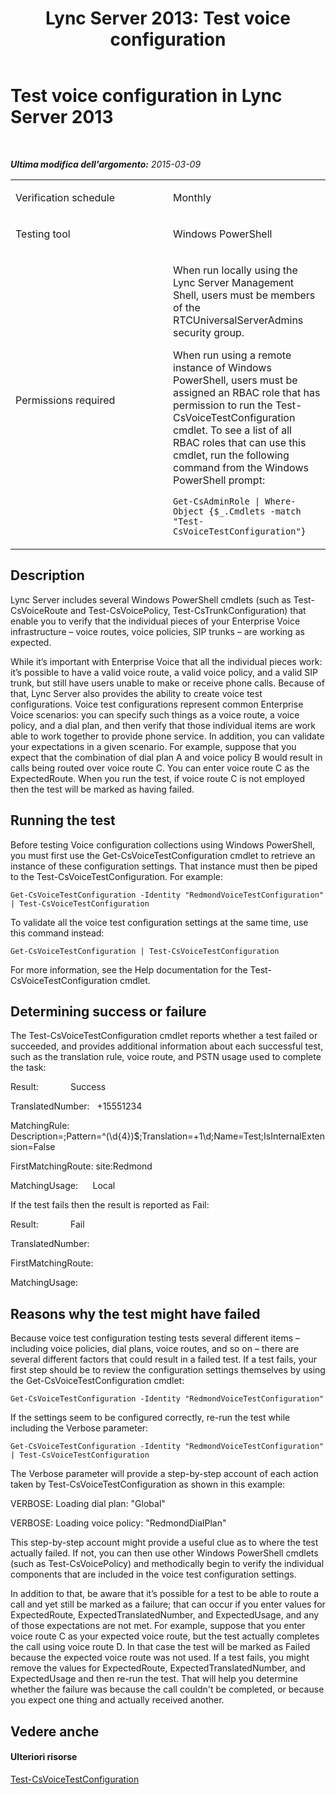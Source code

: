 ﻿---
title: 'Lync Server 2013: Test voice configuration'
TOCTitle: Test voice configuration
ms:assetid: 574794a3-cb30-4762-bb62-3a68574f05e9
ms:mtpsurl: https://technet.microsoft.com/it-it/library/Dn725208(v=OCS.15)
ms:contentKeyID: 62335945
ms.date: 08/24/2015
mtps_version: v=OCS.15
ms.translationtype: HT
---

# Test voice configuration in Lync Server 2013

 

_**Ultima modifica dell'argomento:** 2015-03-09_


<table>
<colgroup>
<col style="width: 50%" />
<col style="width: 50%" />
</colgroup>
<tbody>
<tr class="odd">
<td><p>Verification schedule</p></td>
<td><p>Monthly</p></td>
</tr>
<tr class="even">
<td><p>Testing tool</p></td>
<td><p>Windows PowerShell</p></td>
</tr>
<tr class="odd">
<td><p>Permissions required</p></td>
<td><p>When run locally using the Lync Server Management Shell, users must be members of the RTCUniversalServerAdmins security group.</p>
<p>When run using a remote instance of Windows PowerShell, users must be assigned an RBAC role that has permission to run the Test-CsVoiceTestConfiguration cmdlet. To see a list of all RBAC roles that can use this cmdlet, run the following command from the Windows PowerShell prompt:</p>
<p><code>Get-CsAdminRole | Where-Object {$_.Cmdlets -match &quot;Test-CsVoiceTestConfiguration&quot;}</code></p></td>
</tr>
</tbody>
</table>


## Description

Lync Server includes several Windows PowerShell cmdlets (such as Test-CsVoiceRoute and Test-CsVoicePolicy, Test-CsTrunkConfiguration) that enable you to verify that the individual pieces of your Enterprise Voice infrastructure – voice routes, voice policies, SIP trunks – are working as expected.

While it’s important with Enterprise Voice that all the individual pieces work: it’s possible to have a valid voice route, a valid voice policy, and a valid SIP trunk, but still have users unable to make or receive phone calls. Because of that, Lync Server also provides the ability to create voice test configurations. Voice test configurations represent common Enterprise Voice scenarios: you can specify such things as a voice route, a voice policy, and a dial plan, and then verify that those individual items are work able to work together to provide phone service. In addition, you can validate your expectations in a given scenario. For example, suppose that you expect that the combination of dial plan A and voice policy B would result in calls being routed over voice route C. You can enter voice route C as the ExpectedRoute. When you run the test, if voice route C is not employed then the test will be marked as having failed.

## Running the test

Before testing Voice configuration collections using Windows PowerShell, you must first use the Get-CsVoiceTestConfiguration cmdlet to retrieve an instance of these configuration settings. That instance must then be piped to the Test-CsVoiceTestConfiguration. For example:

`Get-CsVoiceTestConfiguration -Identity "RedmondVoiceTestConfiguration" | Test-CsVoiceTestConfiguration`

To validate all the voice test configuration settings at the same time, use this command instead:

`Get-CsVoiceTestConfiguration | Test-CsVoiceTestConfiguration`

For more information, see the Help documentation for the Test-CsVoiceTestConfiguration cmdlet.

## Determining success or failure

The Test-CsVoiceTestConfiguration cmdlet reports whether a test failed or succeeded, and provides additional information about each successful test, such as the translation rule, voice route, and PSTN usage used to complete the task:

Result:             Success

TranslatedNumber:   +15551234

MatchingRule:       Description=;Pattern=^(\\d{4})$;Translation=+1\\d;Name=Test;IsInternalExtension=False

FirstMatchingRoute: site:Redmond

MatchingUsage:      Local

If the test fails then the result is reported as Fail:

Result:             Fail

TranslatedNumber:   

FirstMatchingRoute:

MatchingUsage:      

## Reasons why the test might have failed

Because voice test configuration testing tests several different items – including voice policies, dial plans, voice routes, and so on – there are several different factors that could result in a failed test. If a test fails, your first step should be to review the configuration settings themselves by using the Get-CsVoiceTestConfiguration cmdlet:

`Get-CsVoiceTestConfiguration -Identity "RedmondVoiceTestConfiguration"`

If the settings seem to be configured correctly, re-run the test while including the Verbose parameter:

`Get-CsVoiceTestConfiguration -Identity "RedmondVoiceTestConfiguration" | Test-CsVoiceTestConfiguration`

The Verbose parameter will provide a step-by-step account of each action taken by Test-CsVoiceTestConfiguration as shown in this example:

VERBOSE: Loading dial plan: "Global"

VERBOSE: Loading voice policy: "RedmondDialPlan"

This step-by-step account might provide a useful clue as to where the test actually failed. If not, you can then use other Windows PowerShell cmdlets (such as Test-CsVoicePolicy) and methodically begin to verify the individual components that are included in the voice test configuration settings.

In addition to that, be aware that it’s possible for a test to be able to route a call and yet still be marked as a failure; that can occur if you enter values for ExpectedRoute, ExpectedTranslatedNumber, and ExpectedUsage, and any of those expectations are not met. For example, suppose that you enter voice route C as your expected voice route, but the test actually completes the call using voice route D. In that case the test will be marked as Failed because the expected voice route was not used. If a test fails, you might remove the values for ExpectedRoute, ExpectedTranslatedNumber, and ExpectedUsage and then re-run the test. That will help you determine whether the failure was because the call couldn't be completed, or because you expect one thing and actually received another.

## Vedere anche

#### Ulteriori risorse

[Test-CsVoiceTestConfiguration](https://docs.microsoft.com/en-us/powershell/module/skype/Test-CsVoiceTestConfiguration)

